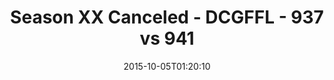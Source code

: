 ---
title: Season XX Canceled - DCGFFL - 937 vs 941
teams_score:
- team: 937
  score: 37
- team: 941
  score: 14
mvp: O.J. (Gold), Kevin Smiffy (Teal)
game-ball: ''
sportsperson: ''
season: 11
week: 4
date: '2015-10-05T01:20:10'
pageid: season-xi-week-4-937-vs-941
---